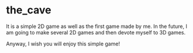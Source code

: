 # the_cave

It is a simple 2D game as well as the first game made by me. In the future, I
am going to make several 2D games and then devote myself to 3D games.

Anyway, I wish you will enjoy this simple game!

